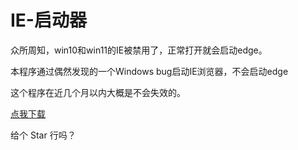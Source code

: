 # IE-启动器

众所周知，win10和win11的IE被禁用了，正常打开就会启动edge。

本程序通过偶然发现的一个Windows bug启动IE浏览器，不会启动edge

这个程序在近几个月以内大概是不会失效的。

<a href="https://github.com/lh11117/IE-setup/releases">点我下载</a>

给个 Star 行吗？
